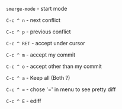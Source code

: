 `smerge-mode` - start mode

`C-c ^ n` - next conflict

`C-c ^ p` - previous conflict

`C-c ^ RET` - accept under cursor

`C-c ^ m` - accept  my commit

`C-c ^ o` - accept other than my commit

`C-c ^ a` - Keep all (Both ?)

`C-c ^ =` - chose '=' in menu to see pretty diff

`C-c ^ E` - ediff
